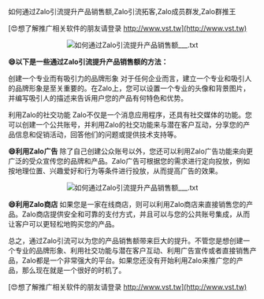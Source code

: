 如何通过Zalo引流提升产品销售额,Zalo引流拓客,Zalo成员群发,Zalo群推王

[😍想了解推广相关软件的朋友请登录 http://www.vst.tw](http://www.vst.tw)

 <center><img src="https://vst.tw/MP4/tuiguang/png/5.png" alt="如何通过Zalo引流提升产品销售额___.txt"></center>

**😄以下是一些通过Zalo引流提升产品销售额的方法：**

创建一个专业而有吸引力的品牌形象
对于任何企业而言，建立一个专业和吸引人的品牌形象是至关重要的。在Zalo上，您可以设置一个专业的头像和背景图片，并编写吸引人的描述来告诉用户您的产品有何特色和优势。

利用Zalo的社交功能
Zalo不仅是一个消息应用程序，还具有社交媒体的功能。您可以创建一个公共账号，并利用Zalo的社交功能来与潜在客户互动，分享您的产品信息和促销活动，回答他们的问题或提供技术支持等。

**😄利用Zalo广告**
除了自己创建公众账号以外，您还可以利用Zalo广告功能来向更广泛的受众宣传您的品牌和产品。Zalo广告可根据您的需求进行定向投放，例如按地理位置、兴趣爱好和行为等条件进行投放，从而提高广告的效果。

 <center><img src="https://vst.tw/MP4/tuiguang/png/3.png" alt="如何通过Zalo引流提升产品销售额___.txt"></center>

**😄利用Zalo商店**
如果您是一家在线商店，则可以利用Zalo商店来直接销售您的产品。Zalo商店提供安全和可靠的支付方式，并且可以与您的公共账号集成，从而让客户可以更轻松地购买您的产品。

总之，通过Zalo引流可以为您的产品销售额带来巨大的提升。不管您是想创建一个专业的品牌形象、利用社交功能与潜在客户互动、利用广告宣传或者直接销售产品，Zalo都是一个非常强大的平台。如果您还没有开始利用Zalo来推广您的产品，那么现在就是一个很好的时机了。

[😍想了解推广相关软件的朋友请登录 http://www.vst.tw](http://www.vst.tw)



